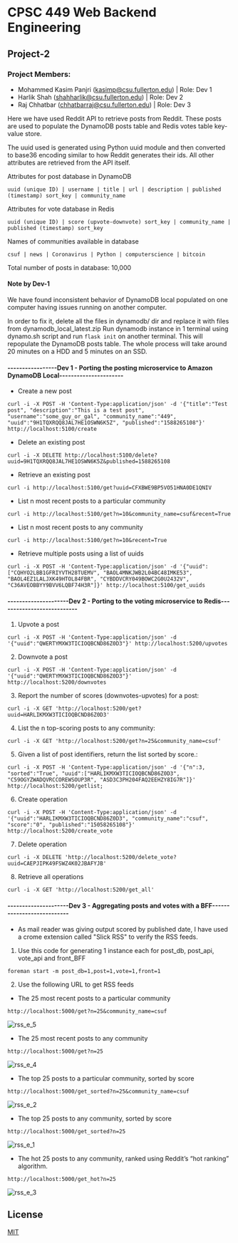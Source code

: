 # CPSC 449 Web Backend Engineering
## Project-2
### Project Members:
* Mohammed Kasim Panjri (kasimp@csu.fullerton.edu) | Role: Dev 1
* Harlik Shah (shahharlik@csu.fullerton.edu) | Role: Dev 2
* Raj Chhatbar (chhatbarraj@csu.fullerton.edu) | Role: Dev 3


Here we have used Reddit API to retrieve posts from Reddit. These posts are used to populate the DynamoDB posts table and Redis votes table key-value store.

The uuid used is generated using Python uuid module and then converted to base36 encoding similar to how Reddit generates their ids.
All other attributes are retrieved from the API itself.

Attributes for post database in DynamoDB
```
uuid (unique ID) | username | title | url | description | published (timestamp) sort_key | community_name
```
Attributes for vote database in Redis
```
uuid (unique ID) | score (upvote-downvote) sort_key | community_name | published (timestamp) sort_key
```

Names of communities available in database
```
csuf | news | Coronavirus | Python | computerscience | bitcoin
```

Total number of posts in database: 10,000

#### Note by Dev-1

We have found inconsistent behavior of DynamoDB local populated on one computer having issues running on another computer.

In order to fix it, delete all the files in dynamodb/ dir and replace it with files from dynamodb_local_latest.zip
Run dynamodb instance in 1 terminal using dynamo.sh script and run `flask init` on another terminal. This will repopulate the DynamoDB posts table.
The whole process will take around 20 minutes on a HDD and 5 minutes on an SSD.


#### -----------------Dev 1 - Porting the posting microservice to Amazon DynamoDB Local----------------------
* Create a new post
```shell script
curl -i -X POST -H 'Content-Type:application/json' -d '{"title":"Test post", "description":"This is a test post", "username":"some_guy_or_gal", "community_name":"449", "uuid":"9H1TQXRQQ8JAL7HE1OSWN6K5Z", "published":"1588265108"}' http://localhost:5100/create
```
* Delete an existing post
```shell script
curl -i -X DELETE http://localhost:5100/delete?uuid=9H1TQXRQQ8JAL7HE1OSWN6K5Z&published=1588265108
```
* Retrieve an existing post
```shell script
curl -i http://localhost:5100/get?uuid=CFXBWE9BP5VO51HNA0DE1QNIV
```
* List n most recent posts to a particular community
```shell script
curl -i http://localhost:5100/get?n=10&community_name=csuf&recent=True
```
* List n most recent posts to any community
```shell script
curl -i http://localhost:5100/get?n=10&recent=True
```
* Retrieve multiple posts using a list of uuids
```shell script
curl -i -X POST -H 'Content-Type:application/json' -d '{"uuid":["CQHYO2LBB1GFRIYVTH28TUEMV", "BAOL4MNKJWB2L04BC48IMKE53", "BAOL4EZ1LALJXK49HTOL84FBR", "CYBDDVCRY049BOWC2G0U2432V", "C36AVEOBBYY9BVV6LQBF74H3R"]}' http://localhost:5100/get_uuids
```

#### ---------------------Dev 2 - Porting to the voting microservice to Redis---------------------------
1. Upvote a post
```shell script
curl -i -X POST -H 'Content-Type:application/json' -d '{"uuid":"QWERTYMXW3TICIOQBCND86Z0D3"}' http://localhost:5200/upvotes
```
2. Downvote a post
```shell script
curl -i -X POST -H 'Content-Type:application/json' -d '{"uuid":"QWERTYMXW3TICIOQBCND86Z0D3"}' http://localhost:5200/downvotes
```
3. Report the number of scores (downvotes-upvotes) for a post:
```shell script
curl -i -X GET 'http://localhost:5200/get?uuid=HARLIKMXW3TICIOQBCND86Z0D3'
```
4. List the n top-scoring posts to any community:
```shell script
curl -i -X GET 'http://localhost:5200/get?n=25&community_name=csuf'
```
5. Given a list of post identifiers, return the list sorted by score.:
```shell script
curl -i -X POST -H 'Content-Type:application/json' -d '{"n":3, "sorted":"True", "uuid":["HARLIKMXW3TICIOQBCND86Z0D3", "C59OGYZWADQVRCCOREWSOUP3R", "ASD3C3PH204FAQ2EEHZY8IG7R"]}' http://localhost:5200/getlist;
```
6. Create operation
```shell script
curl -i -X POST -H 'Content-Type:application/json' -d '{"uuid":"HARLIKMXW3TICIOQBCND86Z0D3", "community_name":"csuf", "score":"0", "published":"15058265108"}' http://localhost:5200/create_vote
```
7. Delete operation
```shell script
curl -i -X DELETE 'http://localhost:5200/delete_vote?uuid=CAEPJIPK49FSWZ4K02JBAFYJB'
```
8. Retrieve all operations
```shell script
curl -i -X GET 'http://localhost:5200/get_all'
```


#### ---------------------Dev 3 - Aggregating posts and votes with a BFF---------------------------
* As mail reader was giving output scored by published date, I have used a crome extension called "Slick RSS" to verify the RSS feeds.

1) Use this code for generating 1 instance each for post_db, post_api, vote_api and front_BFF
```shell script
foreman start -m post_db=1,post=1,vote=1,front=1
```

2) Use the following URL to get RSS feeds

  * The 25 most recent posts to a particular community
```
http://localhost:5000/get?n=25&community_name=csuf
```
![rss_e_5](https://user-images.githubusercontent.com/33519807/81129401-0b8cd000-8ef9-11ea-8f93-2c5bf6bedf39.PNG)

  * The 25 most recent posts to any community
```
http://localhost:5000/get?n=25
```
![rss_e_4](https://user-images.githubusercontent.com/33519807/81129399-0891df80-8ef9-11ea-9443-d9de7005b7dd.PNG)
  * The top 25 posts to a particular community, sorted by score
```
http://localhost:5000/get_sorted?n=25&community_name=csuf
```
![rss_e_2](https://user-images.githubusercontent.com/13769406/81118357-8d6f0000-8edd-11ea-8daa-d2532512b85a.PNG)


  * The top 25 posts to any community, sorted by score
```
http://localhost:5000/get_sorted?n=25
```
![rss_e_1](https://user-images.githubusercontent.com/13769406/81118367-8fd15a00-8edd-11ea-8526-5711d9498d71.PNG)
  * The hot 25 posts to any community, ranked using Reddit’s “hot ranking” algorithm.
```
http://localhost:5000/get_hot?n=25
```
![rss_e_3](https://user-images.githubusercontent.com/13769406/81118346-8b0ca600-8edd-11ea-8462-718c9c08a310.PNG)


## License
[MIT](https://choosealicense.com/licenses/mit/)
